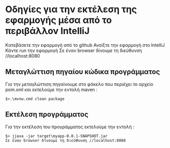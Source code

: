 # Οδηγίες για την εκτέλεση της εφαρμογής μέσα από το περιβάλλον IntelliJ
Kατεβάσετε την εφαρμογή από το github
Ανοίξτε την εφαρμογή στο IntelliJ 
Κάντε run την εφαρμογή
Σε έναν browser δίνουμε τη διεύθυνση //localhost:8080 

## Μεταγλώττιση πηγαίου κώδικα προγράμματος

Για την μεταγλώττιση πηγαίνουμε στο φάκελο που περιέχει το αρχείο pom.xml και εκτελούμε την εντολή maven :

```
$>.\mvnw.cmd clean package
```
## Εκτέλεση προγράμματος

Για την εκτέλεση του προγράμματος εκτελούμε την εντολή :

```
$> jjava -jar target\myapp-0.0.1-SNAPSHOT.jar
Σε έναν browser δίνουμε τη διεύθυνση //localhost:8080 
